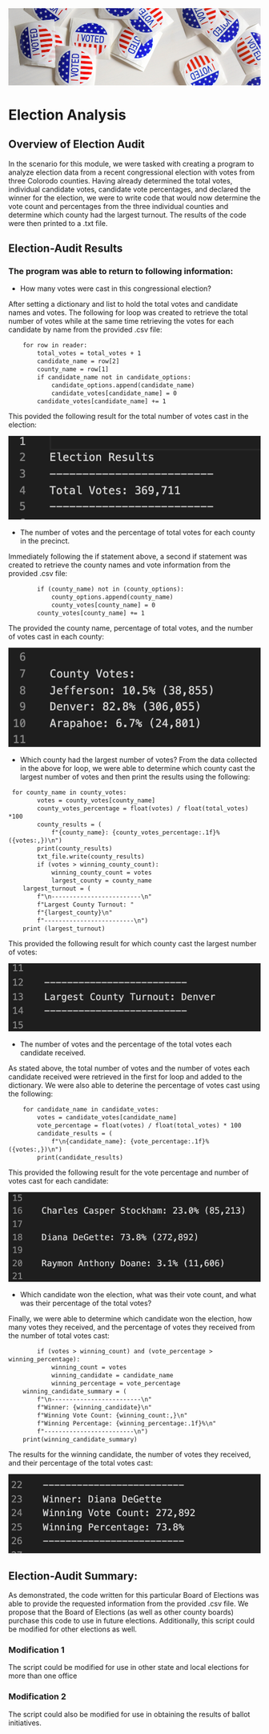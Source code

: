 <img src="https://github.com/tn64/Election_Analysis/blob/main/Resources/vote.png">

# Election Analysis

## Overview of Election Audit
In the scenario for this module, we were tasked with creating a program to analyze election data from a recent congressional election with votes from three Colorodo counties. Having already determined the total votes, individual candidate votes, candidate vote percentages, and declared the winner for the election, we were to write code that would now determine the vote count and percentages from the three individual counties and determine which county had the largest turnout. The results of the code were then printed to a .txt file.

## Election-Audit Results

### The program was able to return to following information:

- How many votes were cast in this congressional election?

After setting a dictionary and list to hold the total votes and candidate names and votes. The following for loop was created to retrieve the total number of votes while at the same time retrieving the votes for each candidate by name from the provided .csv file:

```
    for row in reader:
        total_votes = total_votes + 1
        candidate_name = row[2]
        county_name = row[1]
        if candidate_name not in candidate_options:
            candidate_options.append(candidate_name)
            candidate_votes[candidate_name] = 0
        candidate_votes[candidate_name] += 1
```

This povided the following result for the total number of votes cast in the election:

<img src=https://github.com/tn64/Election_Analysis/blob/main/Resources/total_votes.png>

- The number of votes and the percentage of total votes for each county in the precinct.

Immediately following the if statement above, a second if statement was created to retrieve the county names and vote information from the provided .csv file:

```
        if (county_name) not in (county_options):
            county_options.append(county_name)
            county_votes[county_name] = 0
        county_votes[county_name] += 1
```

The provided the county name, percentage of total votes, and the number of votes cast in each county:

<img src=https://github.com/tn64/Election_Analysis/blob/main/Resources/county_votes.png>

- Which county had the largest number of votes?
From the data collected in the above for loop, we were able to determine which county cast the largest number of votes and then print the results using the following:

```
 for county_name in county_votes:
        votes = county_votes[county_name]
        county_votes_percentage = float(votes) / float(total_votes) *100
        county_results = (
            f"{county_name}: {county_votes_percentage:.1f}% ({votes:,})\n")
        print(county_results)
        txt_file.write(county_results)
        if (votes > winning_county_count):
            winning_county_count = votes
            largest_county = county_name
    largest_turnout = (
        f"\n-------------------------\n"
        f"Largest County Turnout: "
        f"{largest_county}\n"
        f"-------------------------\n")
    print (largest_turnout)             
```            

This provided the following result for which county cast the largest number of votes:

<img src=https://github.com/tn64/Election_Analysis/blob/main/Resources/largest_turnout.png>

- The number of votes and the percentage of the total votes each candidate received.

As stated above, the total number of votes and the number of votes each candidate received were retrieved in the first for loop and added to the dictionary. We were also able to deterine the percentage of votes cast using the following:

```
    for candidate_name in candidate_votes:
        votes = candidate_votes[candidate_name]
        vote_percentage = float(votes) / float(total_votes) * 100
        candidate_results = (
            f"\n{candidate_name}: {vote_percentage:.1f}% ({votes:,})\n")
        print(candidate_results)
```

This provided the following result for the vote percentage and number of votes cast for each candidate:

<img src=https://github.com/tn64/Election_Analysis/blob/main/Resources/candidate_votes.png>

- Which candidate won the election, what was their vote count, and what was their percentage of the total votes?

Finally, we were able to determine which candidate won the election, how many votes they received, and the percentage of votes they received from the number of total votes cast:

```
        if (votes > winning_count) and (vote_percentage > winning_percentage):
            winning_count = votes
            winning_candidate = candidate_name
            winning_percentage = vote_percentage
    winning_candidate_summary = (
        f"\n-------------------------\n"
        f"Winner: {winning_candidate}\n"
        f"Winning Vote Count: {winning_count:,}\n"
        f"Winning Percentage: {winning_percentage:.1f}%\n"
        f"-------------------------\n")
    print(winning_candidate_summary)
```

The results for the winning candidate, the number of votes they received, and their percentage of the total votes cast:

<img src=https://github.com/tn64/Election_Analysis/blob/main/Resources/winner.png>

## Election-Audit Summary: 

As demonstrated, the code written for this particular Board of Elections was able to provide the requested information from the provided .csv file. We propose that the Board of Elections (as well as other county boards) purchase this code to use in future elections. Additionally, this script could be modified for other elections as well.

### Modification 1

The script could be modified for use in other state and local elections for more than one office

### Modification 2

The script could also be modified for use in obtaining the results of ballot initiatives.
